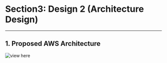 # Section3: Design 2 (Architecture Design)
---
## 1. Proposed AWS Architecture

![view here](design2.drawio)
